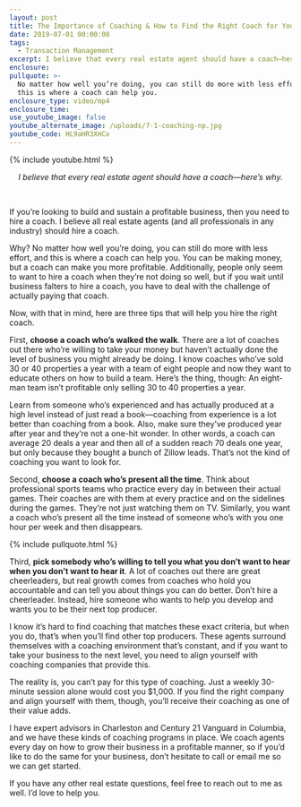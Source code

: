 ```yaml
---
layout: post
title: The Importance of Coaching & How to Find the Right Coach for You
date: 2019-07-01 00:00:00
tags:
  - Transaction Management
excerpt: I believe that every real estate agent should have a coach—here’s why.
enclosure:
pullquote: >-
  No matter how well you’re doing, you can still do more with less effort, and
  this is where a coach can help you.
enclosure_type: video/mp4
enclosure_time:
use_youtube_image: false
youtube_alternate_image: /uploads/7-1-coaching-np.jpg
youtube_code: HL9aHR3XHCo
---
```


{% include youtube.html %}

<center><em>I believe that every real estate agent should have a coach&mdash;here&rsquo;s why.</em></center>

&nbsp;

If you’re looking to build and sustain a profitable business, then you need to hire a coach. I believe all real estate agents (and all professionals in any industry) should hire a coach.

Why? No matter how well you’re doing, you can still do more with less effort, and this is where a coach can help you. You can be making money, but a coach can make you more profitable. Additionally, people only seem to want to hire a coach when they’re not doing so well, but if you wait until business falters to hire a coach, you have to deal with the challenge of actually paying that coach.

Now, with that in mind, here are three tips that will help you hire the right coach.

First, **choose a coach who’s walked the walk**. There are a lot of coaches out there who’re willing to take your money but haven’t actually done the level of business you might already be doing. I know coaches who’ve sold 30 or 40 properties a year with a team of eight people and now they want to educate others on how to build a team. Here’s the thing, though: An eight-man team isn’t profitable only selling 30 to 40 properties a year.

Learn from someone who’s experienced and has actually produced at a high level instead of just read a book—coaching from experience is a lot better than coaching from a book. Also, make sure they’ve produced year after year and they’re not a one-hit wonder. In other words, a coach can average 20 deals a year and then all of a sudden reach 70 deals one year, but only because they bought a bunch of Zillow leads. That’s not the kind of coaching you want to look for.

Second, **choose a coach who’s present all the time**. Think about professional sports teams who practice every day in between their actual games. Their coaches are with them at every practice and on the sidelines during the games. They’re not just watching them on TV. Similarly, you want a coach who’s present all the time instead of someone who’s with you one hour per week and then disappears.

{% include pullquote.html %}

Third, **pick somebody who’s willing to tell you what you don’t want to hear when you don’t want to hear it**. A lot of coaches out there are great cheerleaders, but real growth comes from coaches who hold you accountable and can tell you about things you can do better. Don’t hire a cheerleader. Instead, hire someone who wants to help you develop and wants you to be their next top producer.

I know it’s hard to find coaching that matches these exact criteria, but when you do, that’s when you’ll find other top producers. These agents surround themselves with a coaching environment that’s constant, and if you want to take your business to the next level, you need to align yourself with coaching companies that provide this.

The reality is, you can’t pay for this type of coaching. Just a weekly 30-minute session alone would cost you $1,000. If you find the right company and align yourself with them, though, you’ll receive their coaching as one of their value adds.

I have expert advisors in Charleston and Century 21 Vanguard in Columbia, and we have these kinds of coaching programs in place. We coach agents every day on how to grow their business in a profitable manner, so if you’d like to do the same for your business, don’t hesitate to call or email me so we can get started.

If you have any other real estate questions, feel free to reach out to me as well. I’d love to help you.